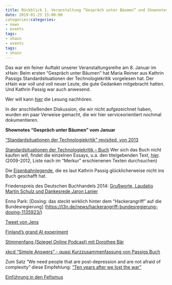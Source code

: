 ```yaml
---
title: Rückblick 1. Veranstaltung “Gespräch unter Bäumen” und Shownotes
date: 2019-01-25 15:00:00
categories:categories:
- news
- events
tags:
- xhain
- events
tags:
- xhain
---
```


Das war ein feiner Auftakt unserer Veranstaltungsreihe am 8. Januar im xHain: Beim ersten “Gespräch unter Bäumen” hat Maria Reimer aus Kathrin Passigs Standardsituationen der Technologiekritik vorgelesen hat. Der xHain war voll und voll neuer Leute, die gute Gedanken mitgebracht hatten. Und Kathrin Passig war auch anwesend.

<!-- more -->

Wer will kann [hier](https://soundcloud.com/user-550603531/gesprach-unter-baumen-01-maria-reimer) die Lesung nachhören.

In der anschließenden Diskussion, die wir nicht aufgezeichnet haben, wurden ein paar Verweise gemacht, die wir hier serviceorientiert nochmal dokumentieren. 

**Shownotes “Gespräch unter Bäumen” vom Januar**

[“Standardsituationen der Technologiekritik” revisited, von 2013](https://docs.google.com/document/d/1M9JQoEcwBseqkZVAIpdjuI9Iz4c4KR6JVke4VQCtEDU/edit)

[Standardsituationen der Technologiekritik – Buch](https://www.thalia.de/shop/home/artikeldetails/ID34503251.html?ProvID=11000523&gclid=EAIaIQobChMI65bt57Pj3wIVDuJ3Ch1MugciEAYYBSABEgISUvD_BwE) 
Wer sich das Buch nicht kaufen will, findet die einzelnen Essays, u.a. den titelgebenden Text, [hier](http://kathrin.passig.de/texte.html). (2009-2012, Liste nach im “Merkur” erschienenen Texten durchsuchen)

Die [Eisenbahnlegende](https://plus.google.com/102711053819769437812/posts/1KyVAFXLZKN), die es laut Kathrin Passig glücklicherweise nicht ins Buch geschafft hat. 

Friedenspreis des Deutschen Buchhandels 2014: [Grußworte, Laudatio Martin Schulz und Dankesrede Jaron Lanier](https://www.friedenspreis-des-deutschen-buchhandels.de/sixcms/media.php/1290/Friedenspreis%202014%20Reden.pdf)

Enno Park: [Doxing: das steckt wirklich hinter dem “Hackerangriff” auf die Bundesregierung]
(https://t3n.de/news/hackerangriff-bundesregierung-doxing-1135923/) 

[Tweet von Jens](https://twitter.com/johl/status/1082556991350992896)

[Finland’s grand AI experiment](https://www.politico.eu/article/finland-one-percent-ai-artificial-intelligence-courses-learning-training/)

[Stimmenfang (Spiegel Online Podcast) mit Dorothee Bär](http://www.spiegel.de/politik/deutschland/digitalisierung-was-tut-dorothee-baer-gegen-funkloecher-a-1244678.html)

[xkcd “Simple Answers” - quasi Kurzzusammenfassung von Passigs Buch](https://xkcd.com/1289/)

Zum Satz “We need people that are post-depression and are not afraid of complexity” diese Empfehlung: [“Ten years after we lost the war”](https://media.ccc.de/v/32c3-7501-ten_years_after_we_lost_the_war#t=3678)

[Einführung in den Fefismus](http://mspr0.de/?p=4272)
